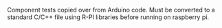 Component tests copied over from Arduino code.
Must be converted to a standard C/C++ file using R-PI libraries before running on raspberry pi.